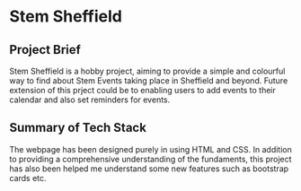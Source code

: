 # Stem Sheffield

## Project Brief
Stem Sheffield is a hobby project, aiming to provide a simple and colourful way to find about Stem Events taking place in Sheffield and beyond. Future extension of this prject could be to enabling users to add events to their calendar and also set reminders for events. 


## Summary of Tech Stack
The webpage has been designed purely in using HTML and CSS. In addition to providing a comprehensive understanding of the fundaments, this project has also been helped me understand some new features such as bootstrap cards etc.


